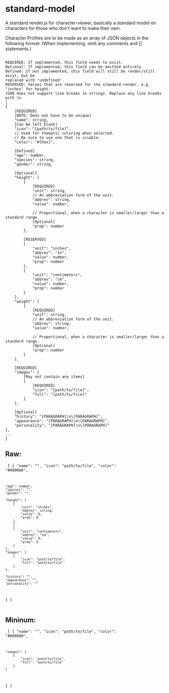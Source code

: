 # standard-model
A standard render.js for character-viewer, basically a standard model on characters for those who don't want to make their own.

Character Profiles are to be made as an array of JSON objects in the following format:
(When implementing, omit any comments and [] statements.)
<pre><code>
REQUIRED: If implemented, this field needs to exist.
Optional: If implemented, this field can be omitted entirely.
Defined: If not implemented, this field will still be render/still exist, but be
replaced with 'undefined'.
RESERVED: Values that are reserved for the standard-render, e.g. "inches" for height.
JSON does not support line breaks in strings. Replace any line breaks with \n
[
{
    [REQUIRED]
    [NOTE: Does not have to be unique]
    "name": string,
    [Can be left blank]
    "icon": "[path/to/file]",
    // Used for thematic coloring when selected.
    // Be sure to use one that is visable.
    "color": "#[hex]",
    
    [Defined]
    "age": number,
    "species": string,
    "gender": string,
    
    [Optional]
    "height": [
        {
            [REQUIRED]
            "unit": string,
            // An abbreviation form of the unit.
            "abbrev": string,
            "value": number,
            
            // Proportional, when a character is smaller/larger than a standard range.
            [Optional]
            "prop": number
        },
        
        [RESERVED]
        {
            "unit": "inches",
            "abbrev": "in",
            "value": number,
            "prop": number
        },
        {
            "unit": "centimeters",
            "abbrev": "cm",
            "value": number,
            "prop": number
        }
    ],
    "weight": [
        {
            [REQUIRED]
            "unit": string,
            // An abbreviation form of the unit.
            "abbrev": string,
            "value": number,
            
            // Proportional, when a character is smaller/larger than a standard range.
            [Optional]
            "prop": number
        }
    ],
    
    [REQUIRED]
    "images": [
        [May not contain any items]
        {
            [REQUIRED]
            "icon": "[path/to/file]",
            "full": "[path/to/file]"
        }
    ],
    
    [Optional]
    "history": "[PARAGRAPH]\n\[PARAGRAPH]",
    "appearance": "[PARAGRAPH]\n\[PARAGRAPH]",
    "personality": "[PARAGRAPH]\n\[PARAGRAPH]"
},
...
}
</code></pre>

## Raw:
<code><pre>
[
{
    "name": "",
    "icon": "path/to/file",
    "color": "#000000",
    
    "age": number,
    "species": "",
    "gender": "",
    
    "height": [
        {
            "unit": "inches",
            "abbrev": string,
            "value": 0,
            "prop": 0
        },
        [
        {
            "unit": "centimeters",
            "abbrev": "cm",
            "value": 0,
            "prop": 9
        }
    ],
    "images": [
        {
            "icon": "path/to/file",
            "full": "path/to/file"
        }
    ],
    
    "history": "",
    "appearance": "",
    "personality": ""
}
]
</code></pre>

## Mininum:
<code><pre>
[
{
    "name": "",
    "icon": "path/to/file",
    "color": "#000000",
    
    "images": [
        {
            "icon": "path/to/file",
            "full": "path/to/file"
        }
    ]
}
]
</code></pre>
